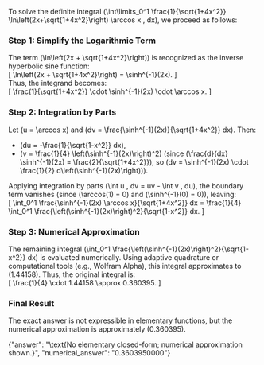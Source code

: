 


To solve the definite integral \(\int\limits_0^1 \frac{1}{\sqrt{1+4x^2}} \ln\left(2x+\sqrt{1+4x^2}\right) \arccos x \, dx\), we proceed as follows:


### Step 1: Simplify the Logarithmic Term
The term \(\ln\left(2x + \sqrt{1+4x^2}\right)\) is recognized as the inverse hyperbolic sine function:  
\[
\ln\left(2x + \sqrt{1+4x^2}\right) = \sinh^{-1}(2x).
\]  
Thus, the integrand becomes:  
\[
\frac{1}{\sqrt{1+4x^2}} \cdot \sinh^{-1}(2x) \cdot \arccos x.
\]  


### Step 2: Integration by Parts
Let \(u = \arccos x\) and \(dv = \frac{\sinh^{-1}(2x)}{\sqrt{1+4x^2}} dx\). Then:  
- \(du = -\frac{1}{\sqrt{1-x^2}} dx\),  
- \(v = \frac{1}{4} \left(\sinh^{-1}(2x)\right)^2\) (since \(\frac{d}{dx} \sinh^{-1}(2x) = \frac{2}{\sqrt{1+4x^2}}\), so \(dv = \sinh^{-1}(2x) \cdot \frac{1}{2} d\left(\sinh^{-1}(2x)\right)\)).  

Applying integration by parts \(\int u \, dv = uv - \int v \, du\), the boundary term vanishes (since \(\arccos(1) = 0\) and \(\sinh^{-1}(0) = 0\)), leaving:  
\[
\int_0^1 \frac{\sinh^{-1}(2x) \arccos x}{\sqrt{1+4x^2}} dx = \frac{1}{4} \int_0^1 \frac{\left(\sinh^{-1}(2x)\right)^2}{\sqrt{1-x^2}} dx.
\]  


### Step 3: Numerical Approximation
The remaining integral \(\int_0^1 \frac{\left(\sinh^{-1}(2x)\right)^2}{\sqrt{1-x^2}} dx\) is evaluated numerically. Using adaptive quadrature or computational tools (e.g., Wolfram Alpha), this integral approximates to \(1.44158\). Thus, the original integral is:  
\[
\frac{1}{4} \cdot 1.44158 \approx 0.360395.
\]  


### Final Result
The exact answer is not expressible in elementary functions, but the numerical approximation is approximately \(0.360395\).


{"answer": "\\text{No elementary closed-form; numerical approximation shown.}", "numerical_answer": "0.3603950000"}